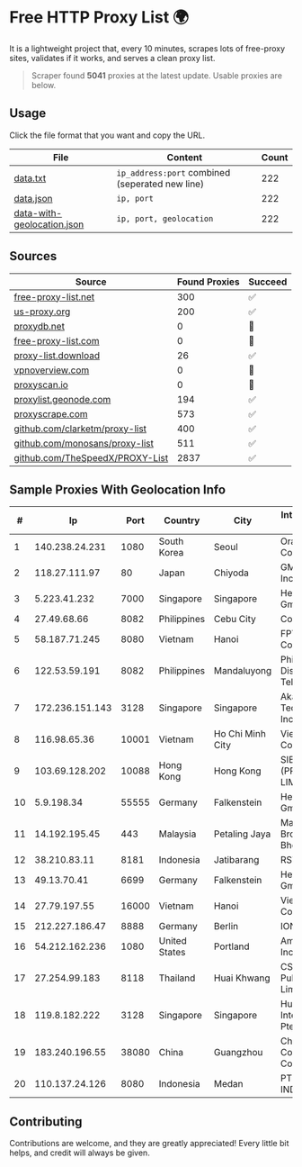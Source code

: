 
# Free HTTP Proxy List 🌍

It is a lightweight project that, every 10 minutes, scrapes lots of free-proxy sites, validates if it works, and serves a clean proxy list.


> Scraper found **5041** proxies at the latest update. Usable proxies are below.

## Usage

Click the file format that you want and copy the URL.


|File|Content|Count|
|----|-------|-----|
|[data.txt](https://raw.githubusercontent.com/themiralay/Proxy-List-World/master/data.txt)|`ip_address:port` combined (seperated new line)|222|
|[data.json](https://raw.githubusercontent.com/themiralay/Proxy-List-World/master/data.json)|`ip, port`|222|
|[data-with-geolocation.json](https://raw.githubusercontent.com/themiralay/Proxy-List-World/master/data-with-geolocation.json)|`ip, port, geolocation`|222|

## Sources

|Source|Found Proxies|Succeed|
|------|-------------|-------|
|[free-proxy-list.net](https://free-proxy-list.net)|300|✅|
|[us-proxy.org](https://www.us-proxy.org)|200|✅|
|[proxydb.net](http://proxydb.net)|0|🚫|
|[free-proxy-list.com](https://free-proxy-list.com/?page=&port=&type%5B%5D=http&type%5B%5D=https&up_time=0&search=Search)|0|🚫|
|[proxy-list.download](https://www.proxy-list.download/HTTP)|26|✅|
|[vpnoverview.com](https://vpnoverview.com/privacy/anonymous-browsing/free-proxy-servers)|0|🚫|
|[proxyscan.io](https://www.proxyscan.io)|0|🚫|
|[proxylist.geonode.com](https://proxylist.geonode.com/api/proxy-list?limit=300&page=1&sort_by=lastChecked&sort_type=desc&protocols=http,https)|194|✅|
|[proxyscrape.com](https://api.proxyscrape.com/v2/?request=displayproxies&protocol=http&timeout=10000&country=all&ssl=all&anonymity=all)|573|✅|
|[github.com/clarketm/proxy-list](https://raw.githubusercontent.com/clarketm/proxy-list/master/proxy-list-raw.txt)|400|✅|
|[github.com/monosans/proxy-list](https://raw.githubusercontent.com/monosans/proxy-list/main/proxies/http.txt)|511|✅|
|[github.com/TheSpeedX/PROXY-List](https://raw.githubusercontent.com/TheSpeedX/PROXY-List/master/http.txt)|2837|✅|


## Sample Proxies With Geolocation Info

|#|Ip|Port|Country|City|Internet Service Provider|
|-|--|----|-------|----|-------------------------|
|1|140.238.24.231|1080|South Korea|Seoul|Oracle Corporation|
|2|118.27.111.97|80|Japan|Chiyoda|GMO Internet, Inc.|
|3|5.223.41.232|7000|Singapore|Singapore|Hetzner Online GmbH|
|4|27.49.68.66|8082|Philippines|Cebu City|Converge ICT|
|5|58.187.71.245|8080|Vietnam|Hanoi|FPT Telecom Company|
|6|122.53.59.191|8082|Philippines|Mandaluyong|Philippine Long Distance Telephone Co.|
|7|172.236.151.143|3128|Singapore|Singapore|Akamai Technologies, Inc.|
|8|116.98.65.36|10001|Vietnam|Ho Chi Minh City|Viettel Corporation|
|9|103.69.128.202|10088|Hong Kong|Hong Kong|SIBERFY (PRIVATE) LIMITED|
|10|5.9.198.34|55555|Germany|Falkenstein|Hetzner Online GmbH|
|11|14.192.195.45|443|Malaysia|Petaling Jaya|Maxis Broadband Sdn Bhd|
|12|38.210.83.11|8181|Indonesia|Jatibarang|RSTNET|
|13|49.13.70.41|6699|Germany|Falkenstein|Hetzner Online GmbH|
|14|27.79.197.55|16000|Vietnam|Hanoi|Viettel Corporation|
|15|212.227.186.47|8888|Germany|Berlin|IONOS SE|
|16|54.212.162.236|1080|United States|Portland|Amazon.com, Inc.|
|17|27.254.99.183|8118|Thailand|Huai Khwang|CS Loxinfo Public Company Limited|
|18|119.8.182.222|3128|Singapore|Singapore|Huawei International Pte. LTD|
|19|183.240.196.55|38080|China|Guangzhou|China Mobile Communications Corporation|
|20|110.137.24.126|8080|Indonesia|Medan|PT. TELKOM INDONESIA|



## Contributing

Contributions are welcome, and they are greatly appreciated! Every
little bit helps, and credit will always be given.

